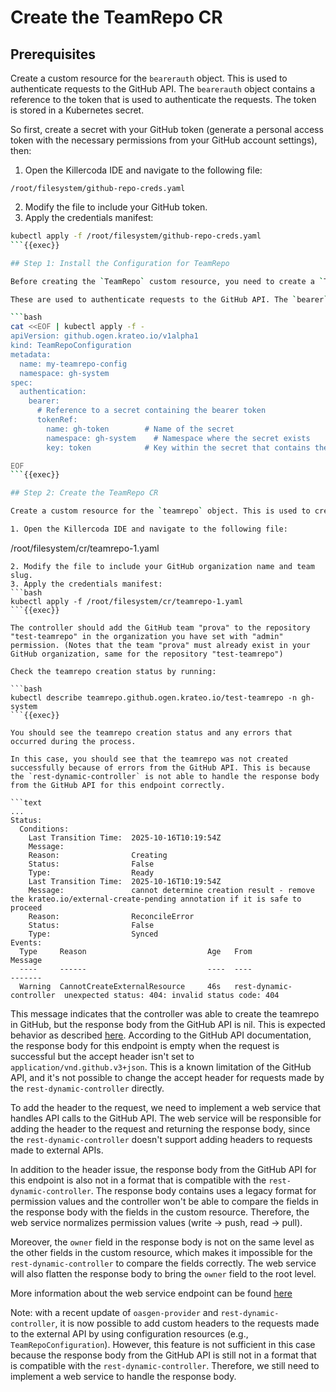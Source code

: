 # Create the TeamRepo CR
## Prerequisites
Create a custom resource for the `bearerauth` object. This is used to authenticate requests to the GitHub API. The `bearerauth` object contains a reference to the token that is used to authenticate the requests. The token is stored in a Kubernetes secret.

So first, create a secret with your GitHub token (generate a personal access token with the necessary permissions from your GitHub account settings), then:

1. Open the Killercoda IDE and navigate to the following file:
```
/root/filesystem/github-repo-creds.yaml
```
2. Modify the file to include your GitHub token.
3. Apply the credentials manifest:
```bash
kubectl apply -f /root/filesystem/github-repo-creds.yaml
```{{exec}}

## Step 1: Install the Configuration for TeamRepo

Before creating the `TeamRepo` custom resource, you need to create a `TeamRepoConfiguration` custom resource and a Kubernetes secret to store your GitHub token.

These are used to authenticate requests to the GitHub API. The `bearer` section of the spec of `TeamRepoConfiguration` contains a reference to the token that is used to authenticate the requests. The token is stored in a Kubernetes secret.

```bash
cat <<EOF | kubectl apply -f -
apiVersion: github.ogen.krateo.io/v1alpha1
kind: TeamRepoConfiguration
metadata:
  name: my-teamrepo-config
  namespace: gh-system
spec:
  authentication:
    bearer:
      # Reference to a secret containing the bearer token
      tokenRef:
        name: gh-token        # Name of the secret
        namespace: gh-system    # Namespace where the secret exists
        key: token            # Key within the secret that contains the token

EOF
```{{exec}}

## Step 2: Create the TeamRepo CR

Create a custom resource for the `teamrepo` object. This is used to create, update, and delete teamrepos in the GitHub API. The `teamrepo` object contains a reference to the `TeamRepoConfiguration` object that is used to authenticate requests:

1. Open the Killercoda IDE and navigate to the following file:
```
/root/filesystem/cr/teamrepo-1.yaml
```
2. Modify the file to include your GitHub organization name and team slug.
3. Apply the credentials manifest:
```bash
kubectl apply -f /root/filesystem/cr/teamrepo-1.yaml
```{{exec}}

The controller should add the GitHub team "prova" to the repository "test-teamrepo" in the organization you have set with "admin" permission. (Notes that the team "prova" must already exist in your GitHub organization, same for the repository "test-teamrepo")

Check the teamrepo creation status by running:

```bash
kubectl describe teamrepo.github.ogen.krateo.io/test-teamrepo -n gh-system
```{{exec}}

You should see the teamrepo creation status and any errors that occurred during the process.

In this case, you should see that the teamrepo was not created successfully because of errors from the GitHub API. This is because the `rest-dynamic-controller` is not able to handle the response body from the GitHub API for this endpoint correctly.

```text
...
Status:
  Conditions:
    Last Transition Time:  2025-10-16T10:19:54Z
    Message:               
    Reason:                Creating
    Status:                False
    Type:                  Ready
    Last Transition Time:  2025-10-16T10:19:54Z
    Message:               cannot determine creation result - remove the krateo.io/external-create-pending annotation if it is safe to proceed
    Reason:                ReconcileError
    Status:                False
    Type:                  Synced
Events:
  Type     Reason                           Age   From                     Message
  ----     ------                           ----  ----                     -------
  Warning  CannotCreateExternalResource     46s   rest-dynamic-controller  unexpected status: 404: invalid status code: 404
```

This message indicates that the controller was able to create the teamrepo in GitHub, but the response body from the GitHub API is nil. This is expected behavior as described [here](https://docs.github.com/en/rest/teams/teams?apiVersion=2022-11-28#check-team-permissions-for-a-repository). According to the GitHub API documentation, the response body for this endpoint is empty when the request is successful but the accept header isn't set to `application/vnd.github.v3+json`. This is a known limitation of the GitHub API, and it's not possible to change the accept header for requests made by the `rest-dynamic-controller` directly.

To add the header to the request, we need to implement a web service that handles API calls to the GitHub API. The web service will be responsible for adding the header to the request and returning the response body, since the `rest-dynamic-controller` doesn't support adding headers to requests made to external APIs.

In addition to the header issue, the response body from the GitHub API for this endpoint is also not in a format that is compatible with the `rest-dynamic-controller`. The response body contains uses a legacy format for permission values and the controller won't be able to compare the fields in the response body with the fields in the custom resource. Therefore, the web service normalizes permission values (write → push, read → pull).

Moreover, the `owner` field in the response body is not on the same level as the other fields in the custom resource, which makes it impossible for the `rest-dynamic-controller` to compare the fields correctly. The web service will also flatten the response body to bring the `owner` field to the root level.

More information about the web service endpoint can be found [here](https://github.com/krateoplatformops/github-rest-dynamic-controller-plugin/blob/main/README.md#get-teamrepo-permission)

Note: with a recent update of `oasgen-provider` and `rest-dynamic-controller`, it is now possible to add custom headers to the requests made to the external API by using configuration resources (e.g., `TeamRepoConfiguration`). However, this feature is not sufficient in this case because the response body from the GitHub API is still not in a format that is compatible with the `rest-dynamic-controller`. Therefore, we still need to implement a web service to handle the response body.